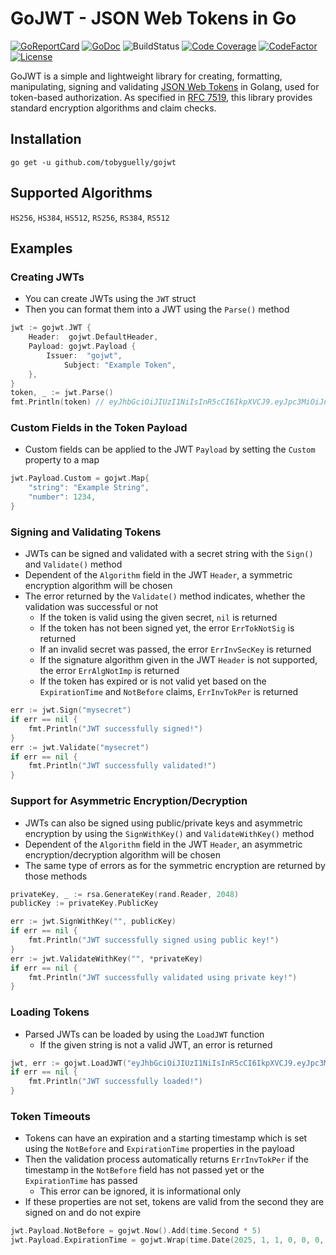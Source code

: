 # GoJWT - JSON Web Tokens in Go
[![GoReportCard](https://goreportcard.com/badge/github.com/tobyguelly/gojwt)](https://goreportcard.com/report/github.com/tobyguelly/gojwt)
[![GoDoc](https://godoc.org/github.com/tobyguelly/gojwt?status.svg)](https://godoc.org/github.com/tobyguelly/gojwt)
![BuildStatus](https://img.shields.io/github/workflow/status/tobyguelly/gojwt/Run%20Unit%20Tests)
[![Code Coverage](https://gocover.io/_badge/github.com/tobyguelly/gojwt)](https://gocover.io/github.com/tobyguelly/gojwt)
[![CodeFactor](https://www.codefactor.io/repository/github/tobyguelly/gojwt/badge)](https://www.codefactor.io/repository/github/tobyguelly/gojwt)
[![License](https://img.shields.io/badge/license-MIT-blue.svg?style=flat)](https://raw.githubusercontent.com/tobyguelly/gojwt/main/LICENSE)

GoJWT is a simple and lightweight library for creating, formatting, manipulating, signing and validating [JSON Web Tokens](https://jwt.io) in Golang, used for token-based authorization. As specified in [RFC 7519](https://datatracker.ietf.org/doc/html/rfc7519), this library provides standard encryption algorithms and claim checks.

## Installation
```
go get -u github.com/tobyguelly/gojwt
```

## Supported Algorithms
`HS256`, `HS384`, `HS512`, `RS256`, `RS384`, `RS512`

## Examples

### Creating JWTs
- You can create JWTs using the `JWT` struct
- Then you can format them into a JWT using the `Parse()` method
```go
jwt := gojwt.JWT {
	Header:  gojwt.DefaultHeader,
	Payload: gojwt.Payload {
		Issuer:  "gojwt",
        	Subject: "Example Token",
	},
}
token, _ := jwt.Parse()
fmt.Println(token) // eyJhbGciOiJIUzI1NiIsInR5cCI6IkpXVCJ9.eyJpc3MiOiJnb2p3dCIsInN1YiI6IkV4YW1wbGUgVG9rZW4ifQ.5UDIu1WUy20KEM_vGUBdYnOBDiwfA94_vYvE3cehGS8
```

### Custom Fields in the Token Payload
- Custom fields can be applied to the JWT `Payload` by setting the `Custom` property to a map
```go
jwt.Payload.Custom = gojwt.Map{
	"string": "Example String",
	"number": 1234,
}
```

### Signing and Validating Tokens
- JWTs can be signed and validated with a secret string with the `Sign()` and `Validate()` method
- Dependent of the `Algorithm` field in the JWT `Header`, a symmetric encryption algorithm will be chosen
- The error returned by the `Validate()` method indicates, whether the validation was successful or not
  - If the token is valid using the given secret, `nil` is returned
  - If the token has not been signed yet, the error `ErrTokNotSig` is returned
  - If an invalid secret was passed, the error `ErrInvSecKey` is returned
  - If the signature algorithm given in the JWT `Header` is not supported, the error `ErrAlgNotImp` is returned
  - If the token has expired or is not valid yet based on the `ExpirationTime` and `NotBefore` claims, `ErrInvTokPer` is returned
```go
err := jwt.Sign("mysecret")
if err == nil {
	fmt.Println("JWT successfully signed!")
}
err := jwt.Validate("mysecret")
if err == nil {
	fmt.Println("JWT successfully validated!")
}
```

### Support for Asymmetric Encryption/Decryption
- JWTs can also be signed using public/private keys and asymmetric encryption by using the `SignWithKey()` and `ValidateWithKey()` method
- Dependent of the `Algorithm` field in the JWT `Header`, an asymmetric encryption/decryption algorithm will be chosen
- The same type of errors as for the symmetric encryption are returned by those methods
```go
privateKey, _ := rsa.GenerateKey(rand.Reader, 2048)
publicKey := privateKey.PublicKey

err := jwt.SignWithKey("", publicKey)
if err == nil {
	fmt.Println("JWT successfully signed using public key!")
}
err := jwt.ValidateWithKey("", *privateKey)
if err == nil {
	fmt.Println("JWT successfully validated using private key!")
}
```

### Loading Tokens
- Parsed JWTs can be loaded by using the `LoadJWT` function
  - If the given string is not a valid JWT, an error is returned
```go
jwt, err := gojwt.LoadJWT("eyJhbGciOiJIUzI1NiIsInR5cCI6IkpXVCJ9.eyJpc3MiOiJnb2p3dCIsInN1YiI6IkV4YW1wbGUgVG9rZW4ifQ.5UDIu1WUy20KEM_vGUBdYnOBDiwfA94_vYvE3cehGS8")
if err == nil {
	fmt.Println("JWT successfully loaded!")
}
```

### Token Timeouts
- Tokens can have an expiration and a starting timestamp which is set using the `NotBefore` and `ExpirationTime` properties in the payload
- Then the validation process automatically returns `ErrInvTokPer` if the timestamp in the `NotBefore` field has not passed yet or the `ExpirationTime` has passed
  - This error can be ignored, it is informational only
- If these properties are not set, tokens are valid from the second they are signed on and do not expire
```go
jwt.Payload.NotBefore = gojwt.Now().Add(time.Second * 5)
jwt.Payload.ExpirationTime = gojwt.Wrap(time.Date(2025, 1, 1, 0, 0, 0, 0, time.UTC))
```
